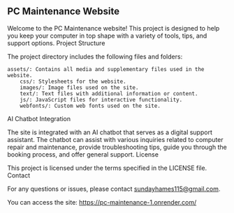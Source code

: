 ## PC Maintenance Website

Welcome to the PC Maintenance website! This project is designed to help you keep your computer in top shape with a variety of tools, tips, and support options.
Project Structure

The project directory includes the following files and folders:

    assets/: Contains all media and supplementary files used in the website.
        css/: Stylesheets for the website.
        images/: Image files used on the site.
        text/: Text files with additional information or content.
        js/: JavaScript files for interactive functionality.
        webfonts/: Custom web fonts used on the site.


AI Chatbot Integration

The site is integrated with an AI chatbot that serves as a digital support assistant. The chatbot can assist with various inquiries related to computer repair and maintenance, provide troubleshooting tips, guide you through the booking process, and offer general support.
License

This project is licensed under the terms specified in the LICENSE file.
Contact

For any questions or issues, please contact sundayhames115@gmail.com.

You can access the site: https://pc-maintenance-1.onrender.com/
